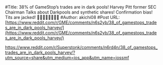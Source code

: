 #Title: 38% of GameStop’s trades are in dark pools! Harvey Pitt former SEC Chairman Talks about Darkpools and synthetic shares! Confirmation bias! Tits are jacked! 🚀🚀🚀🚀🚀🚀😩😩
#Author: akichi08
#Post URL: [https://www.reddit.com/r/GME/comments/n6s2yb/38_of_gamestops_trades_are_in_dark_pools_harvey/](https://www.reddit.com/r/GME/comments/n6s2yb/38_of_gamestops_trades_are_in_dark_pools_harvey/)


https://www.reddit.com/r/Superstonk/comments/n6rd4n/38_of_gamestops_trades_are_in_dark_pools_harvey/?utm_source=share&utm_medium=ios_app&utm_name=iossmf